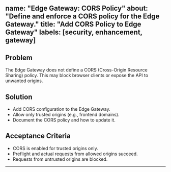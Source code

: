 name: "Edge Gateway: CORS Policy"
about: "Define and enforce a CORS policy for the Edge Gateway."
title: "Add CORS Policy to Edge Gateway"
labels: [security, enhancement, gateway]
---

## Problem
The Edge Gateway does not define a CORS (Cross-Origin Resource Sharing) policy. This may block browser clients or expose the API to unwanted origins.

## Solution
- Add CORS configuration to the Edge Gateway.
- Allow only trusted origins (e.g., frontend domains).
- Document the CORS policy and how to update it.

## Acceptance Criteria
- CORS is enabled for trusted origins only.
- Preflight and actual requests from allowed origins succeed.
- Requests from untrusted origins are blocked.

---
